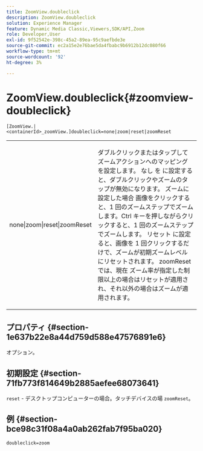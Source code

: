 ```yaml
---
title: ZoomView.doubleclick
description: ZoomView.doubleclick
solution: Experience Manager
feature: Dynamic Media Classic,Viewers,SDK/API,Zoom
role: Developer,User
exl-id: 9f52542e-398c-45a2-89ea-95c9aefbde3e
source-git-commit: ec2a15e2e76bae5da4fbabc9b6912b12dc080f66
workflow-type: tm+mt
source-wordcount: '92'
ht-degree: 3%

---
```


# ZoomView.doubleclick{#zoomview-doubleclick}

`[ZoomView.|<containerId>_zoomView.]doubleclick=none|zoom|reset|zoomReset`

<table id="table_E314540D347D47699C04EB80D20C0721"> 
 <tbody> 
  <tr> 
   <td colname="col1"> <p> <span class="codeph"> none|zoom|reset|zoomReset </span> </p> </td> 
   <td colname="col2"> <p> ダブルクリックまたはタップしてズームアクションへのマッピングを設定します。 なし <span class="codeph"> を </span> に設定すると、ダブルクリックやズームのタップが無効になります。 <span class="codeph"> ズームに設定した場合 </span> 画像をクリックすると、1 回のズームステップでズームします。Ctrl キーを押しながらクリックすると、1 回のズームステップでズームします。 リセット <span class="codeph"> に設定 </span> ると、画像を 1 回クリックするだけで、ズームが初期ズームレベルにリセットされます。 zoomReset <span class="codeph"> では、現在 </span> ズーム率が指定した制限以上の場合はリセットが適用され、それ以外の場合はズームが適用されます。 </p> </td> 
  </tr> 
 </tbody> 
</table>

## プロパティ {#section-1e637b22e8a44d759d588e47576891e6}

オプション。

## 初期設定 {#section-71fb773f814649b2885aefee68073641}

`reset` - デスクトップコンピューターの場合。タッチデバイスの場 `zoomReset`。

## 例 {#section-bce98c31f08a4a0ab262fab7f95ba020}

`doubleclick=zoom`
